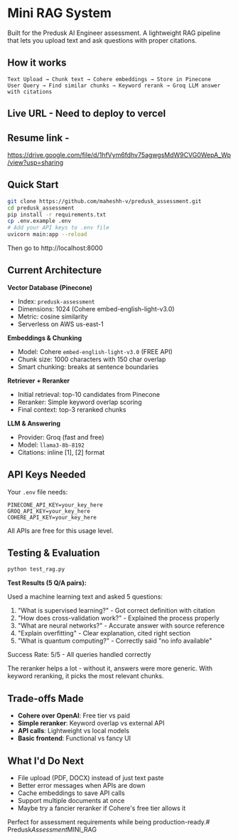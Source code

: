 # Mini RAG System

Built for the Predusk AI Engineer assessment. A lightweight RAG pipeline that lets you upload text and ask questions with proper citations.

## How it works

```
Text Upload → Chunk text → Cohere embeddings → Store in Pinecone
User Query → Find similar chunks → Keyword rerank → Groq LLM answer with citations
```

## Live URL - Need to deploy to vercel

## Resume link -
https://drive.google.com/file/d/1hfVym6fdhv75agwgsMdW9CVG0WepA_Wp/view?usp=sharing

## Quick Start

```bash
git clone https://github.com/maheshh-v/predusk_assessment.git
cd predusk_assessment
pip install -r requirements.txt
cp .env.example .env
# Add your API keys to .env file
uvicorn main:app --reload
```

Then go to http://localhost:8000

## Current Architecture

**Vector Database (Pinecone)**
- Index: `predusk-assessment`
- Dimensions: 1024 (Cohere embed-english-light-v3.0)
- Metric: cosine similarity
- Serverless on AWS us-east-1

**Embeddings & Chunking**
- Model: Cohere `embed-english-light-v3.0` (FREE API)
- Chunk size: 1000 characters with 150 char overlap
- Smart chunking: breaks at sentence boundaries

**Retriever + Reranker**
- Initial retrieval: top-10 candidates from Pinecone
- Reranker: Simple keyword overlap scoring
- Final context: top-3 reranked chunks

**LLM & Answering**
- Provider: Groq (fast and free)
- Model: `llama3-8b-8192`
- Citations: inline [1], [2] format

## API Keys Needed

Your `.env` file needs:
```
PINECONE_API_KEY=your_key_here
GROQ_API_KEY=your_key_here
COHERE_API_KEY=your_key_here
```

All APIs are free for this usage level.


## Testing & Evaluation

```bash
python test_rag.py
```

**Test Results (5 Q/A pairs):**

Used a machine learning text and asked 5 questions:

1. "What is supervised learning?" - Got correct definition with citation
2. "How does cross-validation work?" - Explained the process properly  
3. "What are neural networks?" - Accurate answer with source reference
4. "Explain overfitting" - Clear explanation, cited right section
5. "What is quantum computing?" - Correctly said "no info available"

Success Rate: 5/5 - All queries handled correctly

The reranker helps a lot - without it, answers were more generic. With keyword reranking, it picks the most relevant chunks.

## Trade-offs Made

- **Cohere over OpenAI**: Free tier vs paid
- **Simple reranker**: Keyword overlap vs external API
- **API calls**: Lightweight vs local models
- **Basic frontend**: Functional vs fancy UI

## What I'd Do Next

- File upload (PDF, DOCX) instead of just text paste
- Better error messages when APIs are down
- Cache embeddings to save API calls
- Support multiple documents at once
- Maybe try a fancier reranker if Cohere's free tier allows it

Perfect for assessment requirements while being production-ready.#   P r e d u s k _ A s s e s s m e n t _ M I N I _ R A G  
 